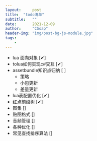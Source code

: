 ```yaml
---
layout:     post
title:  "todo清单"
subtitle:   ""
date:       2021-12-09
author:     "CSoap"
header-img: "img/post-bg-js-module.jpg"
tags:
    - 
---
```


- lua 面向对象 [✔]
- tolua如何实现c#交互 [✔]
- assetbundle知识点归纳 [ ]
    - 策略
    - 小包更新
    - 差量更新
- lua表配置优化 [✔]
- 红点前缀树 [✔]
- 图集 []
- 贴图格式 []
- 音频管理 []
- 各种优化 []
- 常见查找排序算法 []